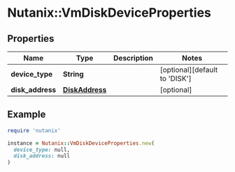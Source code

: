 # Nutanix::VmDiskDeviceProperties

## Properties

| Name | Type | Description | Notes |
| ---- | ---- | ----------- | ----- |
| **device_type** | **String** |  | [optional][default to &#39;DISK&#39;] |
| **disk_address** | [**DiskAddress**](DiskAddress.md) |  | [optional] |

## Example

```ruby
require 'nutanix'

instance = Nutanix::VmDiskDeviceProperties.new(
  device_type: null,
  disk_address: null
)
```

